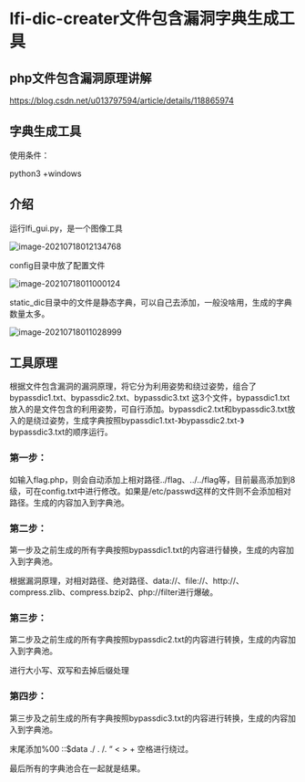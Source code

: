 # lfi-dic-creater文件包含漏洞字典生成工具

## php文件包含漏洞原理讲解

https://blog.csdn.net/u013797594/article/details/118865974

## 字典生成工具

使用条件：

python3 +windows

## 介绍

运行lfi_gui.py，是一个图像工具

![image-20210718012134768](https://gitee.com/dd123456yybb/img/raw/master/image-20210718012134768.png)

config目录中放了配置文件

![image-20210718011000124](https://gitee.com/dd123456yybb/img/raw/master/image-20210718011000124.png)

static_dic目录中的文件是静态字典，可以自己去添加，一般没啥用，生成的字典数量太多。

![image-20210718011028999](https://gitee.com/dd123456yybb/img/raw/master/image-20210718011028999.png)

## 工具原理

根据文件包含漏洞的漏洞原理，将它分为利用姿势和绕过姿势，组合了bypassdic1.txt、bypassdic2.txt、bypassdic3.txt   这3个文件，bypassdic1.txt放入的是文件包含的利用姿势，可自行添加。bypassdic2.txt和bypassdic3.txt放入的是绕过姿势，生成字典按照bypassdic1.txt-》bypassdic2.txt-》bypassdic3.txt的顺序运行。

### 第一步：

如输入flag.php，则会自动添加上相对路径../flag、../../flag等，目前最高添加到8级，可在config.txt中进行修改。如果是/etc/passwd这样的文件则不会添加相对路径。生成的内容加入到字典池。

### 第二步：

第一步及之前生成的所有字典按照bypassdic1.txt的内容进行替换，生成的内容加入到字典池。

根据漏洞原理，对相对路径、绝对路径、data://、file://、http://、compress.zlib、compress.bzip2、php://filter进行爆破。

### 第三步：

第二步及之前生成的所有字典按照bypassdic2.txt的内容进行转换，生成的内容加入到字典池。

进行大小写、双写和去掉后缀处理

### 第四步：

第三步及之前生成的所有字典按照bypassdic3.txt的内容进行转换，生成的内容加入到字典池。

末尾添加%00  ::$data  ./ . /. “  < > + 空格进行绕过。



最后所有的字典池合在一起就是结果。
